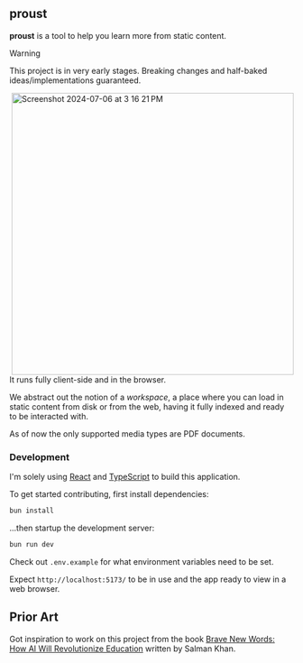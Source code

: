 ## proust

**proust** is a tool to help you learn more from static content.

> [!WARNING]
> This project is in very early stages. Breaking changes and half-baked ideas/implementations guaranteed.

<img align="right" width="500" alt="Screenshot 2024-07-06 at 3 16 21 PM" src="https://github.com/terror/proust/assets/31192478/8cd3e8ef-3c19-4286-b879-0c6411f949be">

It runs fully client-side and in the browser. 

We abstract out the notion of a *workspace*, a place where you can load in static content from disk or from the web, having it fully indexed and ready to be interacted with.

As of now the only supported media types are PDF documents.

### Development

I'm solely using [React](https://react.dev/) and [TypeScript](https://www.typescriptlang.org/) to build this application. 

To get started contributing, first install dependencies:

```bash
bun install
```

...then startup the development server:

```bash
bun run dev
```

Check out `.env.example` for what environment variables need to be set.

Expect `http://localhost:5173/` to be in use and the app ready to view in a web browser.

## Prior Art

Got inspiration to work on this project from the book [Brave New Words: How AI Will Revolutionize Education](https://www.amazon.ca/Brave-New-Words-Revolutionize-Education/dp/0593656954) written by Salman Khan.
